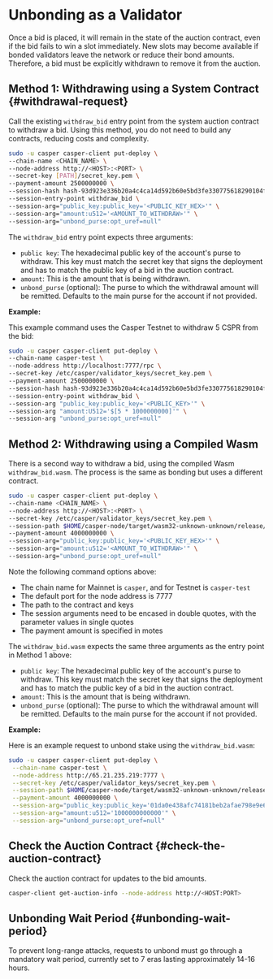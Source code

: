 # Unbonding as a Validator

Once a bid is placed, it will remain in the state of the auction contract, even if the bid fails to win a slot immediately. New slots may become available if bonded validators leave the network or reduce their bond amounts. Therefore, a bid must be explicitly withdrawn to remove it from the auction.

## Method 1: Withdrawing using a System Contract {#withdrawal-request}

Call the existing `withdraw_bid` entry point from the system auction contract to withdraw a bid. Using this method, you do not need to build any contracts, reducing costs and complexity.

```bash
sudo -u casper casper-client put-deploy \
--chain-name <CHAIN_NAME> \
--node-address http://<HOST>:<PORT> \
--secret-key [PATH]/secret_key.pem \
--payment-amount 2500000000 \
--session-hash hash-93d923e336b20a4c4ca14d592b60e5bd3fe330775618290104f9beb326db7ae2 \
--session-entry-point withdraw_bid \
--session-arg="public_key:public_key='<PUBLIC_KEY_HEX>'" \
--session-arg="amount:u512='<AMOUNT_TO_WITHDRAW>'" \
--session-arg="unbond_purse:opt_uref=null"
```

The `withdraw_bid` entry point expects three arguments:

- `public key`: The hexadecimal public key of the account's purse to withdraw. This key must match the secret key that signs the deployment and has to match the public key of a bid in the auction contract.
- `amount`: This is the amount that is being withdrawn.
- `unbond_purse` (optional): The purse to which the withdrawal amount will be remitted. Defaults to the main purse for the account if not provided.

**Example:**

This example command uses the Casper Testnet to withdraw 5 CSPR from the bid:

```bash
sudo -u casper casper-client put-deploy \
--chain-name casper-test \
--node-address http://localhost:7777/rpc \
--secret-key /etc/casper/validator_keys/secret_key.pem \
--payment-amount 2500000000 \
--session-hash hash-93d923e336b20a4c4ca14d592b60e5bd3fe330775618290104f9beb326db7ae2 \
--session-entry-point withdraw_bid \
--session-arg "public_key:public_key='<PUBLIC_KEY>'" \
--session-arg "amount:U512='$[5 * 1000000000]'" \
--session-arg "unbond_purse:opt_uref=null"
```

## Method 2: Withdrawing using a Compiled Wasm

There is a second way to withdraw a bid, using the compiled Wasm `withdraw_bid.wasm`. The process is the same as bonding but uses a different contract.

```bash
sudo -u casper casper-client put-deploy \
--chain-name <CHAIN_NAME> \
--node-address http://<HOST>:<PORT> \
--secret-key /etc/casper/validator_keys/secret_key.pem \
--session-path $HOME/casper-node/target/wasm32-unknown-unknown/release/withdraw_bid.wasm \
--payment-amount 4000000000 \
--session-arg="public_key:public_key='<PUBLIC_KEY_HEX>'" \
--session-arg="amount:u512='<AMOUNT_TO_WITHDRAW>'" \
--session-arg="unbond_purse:opt_uref=null"
```

Note the following command options above: 
- The chain name for Mainnet is `casper`, and for Testnet is `casper-test`
- The default port for the node address is 7777
- The path to the contract and keys
- The session arguments need to be encased in double quotes, with the parameter values in single quotes
- The payment amount is specified in motes

The `withdraw_bid.wasm` expects the same three arguments as the entry point in Method 1 above:

- `public key`: The hexadecimal public key of the account's purse to withdraw. This key must match the secret key that signs the deployment and has to match the public key of a bid in the auction contract.
- `amount`: This is the amount that is being withdrawn.
- `unbond_purse` (optional): The purse to which the withdrawal amount will be remitted. Defaults to the main purse for the account if not provided.

**Example:**

Here is an example request to unbond stake using the `withdraw_bid.wasm`:

```bash
sudo -u casper casper-client put-deploy \
 --chain-name casper-test \
 --node-address http://65.21.235.219:7777 \
 --secret-key /etc/casper/validator_keys/secret_key.pem \
 --session-path $HOME/casper-node/target/wasm32-unknown-unknown/release/withdraw_bid.wasm \
 --payment-amount 4000000000 \
 --session-arg="public_key:public_key='01da0e438afc74181beb2afae798e9e6851bdf897117a306eb32caafe46c1c0bc8'" \
 --session-arg="amount:u512='1000000000000'" \
 --session-arg="unbond_purse:opt_uref=null"
```


## Check the Auction Contract {#check-the-auction-contract}

Check the auction contract for updates to the bid amounts.

```bash
casper-client get-auction-info --node-address http://<HOST:PORT>
```

## Unbonding Wait Period {#unbonding-wait-period}

To prevent long-range attacks, requests to unbond must go through a mandatory wait period, currently set to 7 eras lasting approximately 14-16 hours.
